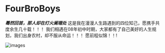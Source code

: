 # FourBroBoys
***蓦然回首，那人却在灯火阑珊处***
这是我在漫漫人生路遇到的四位知己，愿携手共度余生几十载！！！
我们相遇在08年初中时期，大家都有了自己美好的人生规划，我们出身农村，却不服从命运！！！
愿前程似锦！！!

![images](https://gitee.com/YoungofNUAA/FourBroBoys/blob/main/images/20220409_0.jpg)